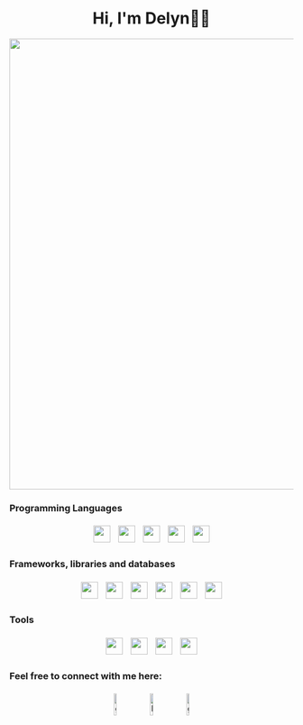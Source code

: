 <h1 align="center">Hi, I'm Delyn👋🏻 </h1>

<p align="center">
  <img src="https://user-images.githubusercontent.com/74038190/212284136-03988914-d899-44b4-b1d9-4eeccf656e44.gif" width="800">
</p>



### Programming Languages

<p align="center">
  <img height="30" style="padding:5px" src="https://img.shields.io/badge/javascript-%23323330.svg?logo=javascript&logoColor=%23F7DF1E"/>
  <img height="30" style="padding:5px" src="https://img.shields.io/badge/html5-%23E34F26.svg?logo=html5&logoColor=white"/>
  <img height="30" style="padding:5px" src="https://img.shields.io/badge/css3-%231572B6.svg?logo=css3&logoColor=white"/>
  <img height="30" style="padding:5px" src="https://img.shields.io/badge/TypeScript-007ACC.svg?logo=typescript&logoColor=white"/>
  <img height="30" style="padding:5px" src="https://img.shields.io/badge/Python-3776AB.svg?logo=python&logoColor=white"/>
  	

</p>

### Frameworks, libraries and databases

<p align="center">
  <img height="30" style="padding:5px" src="https://img.shields.io/badge/MongoDB-%234ea94b.svg?logo=mongodb&logoColor=white"/>  
  <img height="30" style="padding:5px" src="https://img.shields.io/badge/express.js-%23404d59.svg?logo=express&logoColor=%2361DAFB"/>
  <img height="30" style="padding:5px" src="https://img.shields.io/badge/react-%2320232a.svg?logo=react&logoColor=%2361DAFB"/>
  <img height="30" style="padding:5px" src="https://img.shields.io/badge/node.js-6DA55F?logo=node.js&logoColor=white"/>
  <img height="30" style="padding:5px" src="https://img.shields.io/badge/tailwindcss-%2338B2AC.svg?logo=tailwind-css&logoColor=white"/>
  <img height="30" style="padding:5px" src="https://img.shields.io/badge/bootstrap-%23563D7C.svg?logo=bootstrap&logoColor=white"/>

</p>

### Tools

<p align="center">
  <img height="30" style="padding:5px" src="https://img.shields.io/badge/figma-%23F24E1E.svg?logo=figma&logoColor=white"/>
  <img height="30" style="padding:5px" src="https://img.shields.io/badge/Visual%20Studio%20Code-0078d7.svg?logo=visual-studio-code&logoColor=white"/>
  <img height="30" style="padding:5px" src="https://img.shields.io/badge/Airtable-18BFFF?logo=Airtable&logoColor=white"/>
  <img height="30" style="padding:5px" src="https://img.shields.io/badge/vercel-%23000000.svg?logo=vercel&logoColor=white"/>
</p>


### Feel free to connect with me here:

<p align="center">
	<a href="https://github.com/Delyn-Lew"><img alt="github" width="10%" style="padding:5px" src="https://img.icons8.com/clouds/100/000000/github.png"/></a>
	<a href="https://www.linkedin.com/in/delyn-lew/"><img alt="linkedin" width="10%" style="padding:5px" src="https://img.icons8.com/clouds/100/000000/linkedin.png"/></a>
  <a href="mailto:delynlpy@gmail.com"><img alt="gmail" width="10%" style="padding:5px" src="https://img.icons8.com/clouds/100/000000/gmail.png"/></a>
</p>

